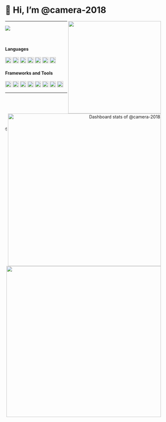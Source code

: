 <h1>👋 Hi, I’m @camera-2018</h1>

<div>
<img style="width: 300px;" src="https://count.getloli.com/get/@:camera-2018" align="right" />
</div>

---

<img
  src="https://readme-typing-svg.demolab.com?font=Consolas&pause=1000&color=0A75E3&center=true&vCenter=true&width=335&lines=Victory+Supreme+Code"  />

<br/>

<!-- Made with [OSS Insight](https://ossinsight.io/) -->
<a href="https://next.ossinsight.io/widgets/official/compose-user-dashboard-stats?user_id=40380042" target="_blank" align="right">
  <picture>
    <source media="(prefers-color-scheme: dark)" srcset="https://next.ossinsight.io/widgets/official/compose-user-dashboard-stats/thumbnail.png?user_id=40380042&image_size=auto&color_scheme=dark" width="495" height="auto" align="right">
    <img alt="Dashboard stats of @camera-2018" src="https://next.ossinsight.io/widgets/official/compose-user-dashboard-stats/thumbnail.png?user_id=40380042&image_size=auto&color_scheme=light" width="495" height="auto" align="right">
  </picture>
</a>


<div>
  <h4>Languages</h4>
  <div>
    <code><img height="20" src="https://cdn.svgporn.com/logos/javascript.svg" alt="javascript" /></code>
    <code><img height="20" src="https://cdn.svgporn.com/logos/typescript-icon.svg" alt="typescript" /></code>
    <code><img height="20" src="https://cdn.svgporn.com/logos/css-3.svg" alt="css" /></code>
    <code><img height="20" src="https://cdn.svgporn.com/logos/html-5.svg" alt="html" /></code>
    <code><img height="20" src="https://cdn.svgporn.com/logos/nodejs-icon.svg" alt="nodejs" /></code>
    <code><img height="20" src="https://cdn.svgporn.com/logos/python.svg" alt="python" /></code>
    <code><img height="20" src="https://cdn.svgporn.com/logos/gopher.svg" alt="go" /></code>
  </div>
</div>

<div>
  <h4>Frameworks and Tools</h4>
  <div>
    <code><img height="20" src="https://cdn.svgporn.com/logos/vue.svg" alt="vue" /></code>
    <code><img height="20" src="https://cdn.svgporn.com/logos/react.svg" alt="react" /></code>
    <code><img height="20" src="https://cdn.svgporn.com/logos/vercel-icon.svg" alt="vercel" /></code>
    <code><img height="20" src="https://cdn.svgporn.com/logos/nuxt-icon.svg" alt="nuxt" /></code>
    <code><img height="20" src="https://cdn.svgporn.com/logos/nextjs-icon.svg" alt="nextjs" /></code>
    <code><img height="20" src="https://cdn.svgporn.com/logos/git-icon.svg" alt="git" /></code>
    <code><img height="20" src="https://cdn.svgporn.com/logos/visual-studio-code.svg" alt="visual-studio-code" /></code>
    <code><img height="20" src="https://cdn.svgporn.com/logos/vitejs.svg" alt="vite" /></code>
  </div>
</div>


---


<div>
  <img style="width: 500px; height: 490px;" src="https://wakatime.com/share/@xyxsw/baf43608-e008-4d37-a239-bb2ca2b127b9.svg" align="right" />
<div>

  <br/>
  <br/>
  <br/>
  <pre>
    
  🤓 I am a...
  - was a HDU student
  - Frontend/Network
  - [DN11-Network](https://dn11.top) team member
  - [IdeaLeap](https://github.com/IdeaLeap) team member
  - kita kita~
  - NAS storage 33TB hard drive with ZFS.
  - PT total uploads: 193 TiB.

  </pre>
  </div>
</div>





